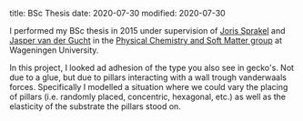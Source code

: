 title: BSc Thesis
date: 2020-07-30
modified: 2020-07-30

I performed my BSc thesis in 2015 under supervision of [Joris Sprakel](https://scholar.google.nl/citations?user=Su9JOb8AAAAJ) and [Jasper van der Gucht](https://scholar.google.nl/citations?user=ajwWs2wAAAAJ) in the [Physical Chemistry and Soft Matter group](https://www.wur.nl/en/Research-Results/Chair-groups/Agrotechnology-and-Food-Sciences/Physical-Chemistry-and-Soft-Matter.htm) at Wageningen University. 

In this project, I looked ad adhesion of the type you also see in gecko's. Not due to a glue, but due to pillars 
interacting with a wall trough vanderwaals forces. Specifically I modelled a situation where we could vary the 
placing of pillars (i.e. randomly placed, concentric, hexagonal, etc.) as well as the elasticity of the substrate
the pillars stood on. 